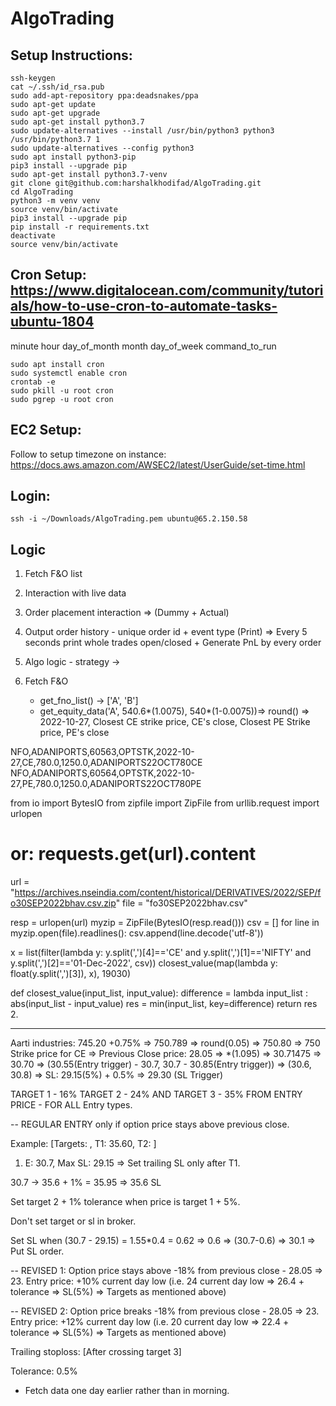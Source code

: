 # AlgoTrading

## Setup Instructions:
```commandline
ssh-keygen
cat ~/.ssh/id_rsa.pub
sudo add-apt-repository ppa:deadsnakes/ppa
sudo apt-get update
sudo apt-get upgrade
sudo apt-get install python3.7
sudo update-alternatives --install /usr/bin/python3 python3 /usr/bin/python3.7 1
sudo update-alternatives --config python3
sudo apt install python3-pip
pip3 install --upgrade pip
sudo apt-get install python3.7-venv
git clone git@github.com:harshalkhodifad/AlgoTrading.git
cd AlgoTrading
python3 -m venv venv
source venv/bin/activate
pip3 install --upgrade pip
pip install -r requirements.txt
deactivate
source venv/bin/activate
```

## Cron Setup: https://www.digitalocean.com/community/tutorials/how-to-use-cron-to-automate-tasks-ubuntu-1804
minute hour day_of_month month day_of_week command_to_run
```commandline
sudo apt install cron
sudo systemctl enable cron
crontab -e
sudo pkill -u root cron
sudo pgrep -u root cron
```

## EC2 Setup:
Follow to setup timezone on instance: https://docs.aws.amazon.com/AWSEC2/latest/UserGuide/set-time.html

## Login:
```commandline
ssh -i ~/Downloads/AlgoTrading.pem ubuntu@65.2.150.58
```

## Logic

1. Fetch F&O list
2. Interaction with live data
3. Order placement interaction => (Dummy + Actual)
4. Output order history - unique order id + event type (Print) => Every 5 seconds print whole trades open/closed + Generate PnL by every order
5. Algo logic - strategy -> 



1. Fetch F&O
   - get_fno_list() -> ['A', 'B']
   - get_equity_data('A', 540.6*(1.0075), 540*(1-0.0075))=> round() => 2022-10-27, Closest CE strike price, CE's close, Closest PE Strike price, PE's close

  NFO,ADANIPORTS,60563,OPTSTK,2022-10-27,CE,780.0,1250.0,ADANIPORTS22OCT780CE
  NFO,ADANIPORTS,60564,OPTSTK,2022-10-27,PE,780.0,1250.0,ADANIPORTS22OCT780PE

from io import BytesIO
from zipfile import ZipFile
from urllib.request import urlopen
# or: requests.get(url).content

url = "https://archives.nseindia.com/content/historical/DERIVATIVES/2022/SEP/fo30SEP2022bhav.csv.zip"
file = "fo30SEP2022bhav.csv"

resp = urlopen(url)
myzip = ZipFile(BytesIO(resp.read()))
csv = []
for line in myzip.open(file).readlines():
    csv.append(line.decode('utf-8'))

x = list(filter(lambda y: y.split(',')[4]=='CE' and y.split(',')[1]=='NIFTY' and y.split(',')[2]=='01-Dec-2022', csv))
closest_value(map(lambda y: float(y.split(',')[3]), x), 19030)

def closest_value(input_list, input_value):
  difference = lambda input_list : abs(input_list - input_value)
  res = min(input_list, key=difference)
  return res
2. 






--------------------------------------------


Aarti industries: 745.20
 +0.75%  => 750.789 => round(0.05) => 750.80 
 => 750 Strike price for CE => Previous Close price: 28.05 => *(1.095) => 30.71475 => 30.70 => (30.55(Entry trigger) - 30.7, 30.7 - 30.85(Entry trigger)) => (30.6, 30.8) => SL: 29.15(5%) + 0.5% => 29.30 (SL Trigger)

TARGET 1 - 16% TARGET 2 - 24% AND TARGET 3 - 35% FROM ENTRY PRICE - FOR ALL Entry types.
 
 -- REGULAR ENTRY only if option price stays above previous close.
 
 Example: [Targets: , T1: 35.60, T2: ]
 1. E: 30.7, Max SL: 29.15 => 
 Set trailing SL only after T1.
 
 30.7 -> 35.6 + 1% = 35.95 => 35.6 SL
 
 Set target 2 + 1% tolerance when price is target 1 + 5%.
 
 Don't set target or sl in broker.
 
 Set SL when (30.7 - 29.15) = 1.55*0.4 = 0.62 => 0.6 => (30.7-0.6) => 30.1 => Put SL order.
 
 
 
 -- REVISED 1:
 Option price stays above -18% from previous close - 28.05 => 23.
 Entry price: +10% current day low (i.e. 24 current day low => 26.4 + tolerance => SL(5%) => Targets as mentioned above)
 
  -- REVISED 2:
   Option price breaks -18% from previous close - 28.05 => 23.
 Entry price: +12% current day low (i.e. 20 current day low => 22.4 + tolerance => SL(5%) => Targets as mentioned above)


Trailing stoploss: [After crossing target 3]
 
 Tolerance: 0.5%
 
 - Fetch data one day earlier rather than in morning.